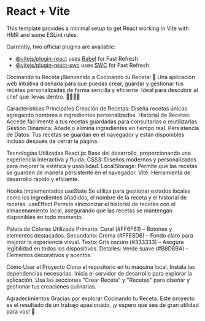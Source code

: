 # React + Vite

This template provides a minimal setup to get React working in Vite with HMR and some ESLint rules.

Currently, two official plugins are available:

- [@vitejs/plugin-react](https://github.com/vitejs/vite-plugin-react/blob/main/packages/plugin-react/README.md) uses [Babel](https://babeljs.io/) for Fast Refresh
- [@vitejs/plugin-react-swc](https://github.com/vitejs/vite-plugin-react-swc) uses [SWC](https://swc.rs/) for Fast Refresh



Cocinando tu Receta
¡Bienvenido a Cocinando tu Receta! 🍳 Una aplicación web intuitiva diseñada para que puedas crear, guardar y gestionar tus recetas personalizadas de forma sencilla y eficiente. Ideal para descubrir al chef que llevas dentro. 👨‍🍳👩‍🍳

Características Principales
Creación de Recetas: Diseña recetas únicas agregando nombres e ingredientes personalizados.
Historial de Recetas: Accede fácilmente a tus recetas guardadas para consultarlas o reutilizarlas.
Gestión Dinámica: Añade o elimina ingredientes en tiempo real.
Persistencia de Datos: Tus recetas se guardan en el navegador y están disponibles incluso después de cerrar la página.

Tecnologías Utilizadas
React.js: Base del desarrollo, proporcionando una experiencia interactiva y fluida.
CSS3: Diseños modernos y personalizados para mejorar la estética y usabilidad.
LocalStorage: Permite que las recetas se guarden de manera persistente en el navegador.
Vite: Herramienta de desarrollo rápido y eficiente.

Hooks Implementados
useState
Se utiliza para gestionar estados locales como los ingredientes añadidos, el nombre de la receta y el historial de recetas.
useEffect
Permite sincronizar el historial de recetas con el almacenamiento local, asegurando que las recetas se mantengan disponibles en todo momento.

Paleta de Colores Utilizada
Primario: Coral (#FF6F61) – Botones y elementos destacados.
Secundario: Crema (#FFE8D6) – Fondo claro para mejorar la experiencia visual.
Texto: Gris oscuro (#333333) – Asegura legibilidad en todos los dispositivos.
Detalles: Verde suave (#B8D8BA) – Elementos decorativos y acentos.

Cómo Usar el Proyecto
Clona el repositorio en tu máquina local.
Instala las dependencias necesarias.
Inicia el servidor de desarrollo para explorar la aplicación.
Usa las secciones "Crear Receta" y "Recetas" para diseñar y gestionar tus creaciones culinarias.


Agradecimientos
Gracias por explorar Cocinando tu Receta. Este proyecto es el resultado de un trabajo apasionado, ¡y espero que sea de gran utilidad para vos! 🎉